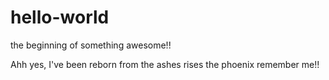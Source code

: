 # hello-world
the beginning of something awesome!!

Ahh yes, I've been reborn from the ashes rises the phoenix remember me!!
